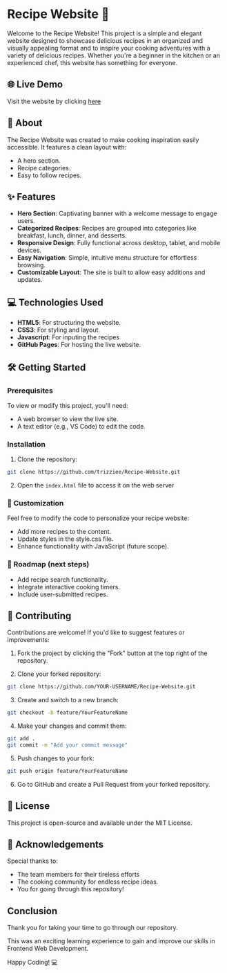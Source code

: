 # Recipe Website 🍴

Welcome to the Recipe Website! This project is a simple and elegant website designed to showcase delicious recipes in an organized and visually appealing format and to inspire your cooking adventures with a variety of delicious recipes. Whether you're a beginner in the kitchen or an experienced chef, this website has something for everyone.

## 🌐 Live Demo

Visit the website by clicking [here](https://trizziee.github.io/Recipe-Website/)

## 📖 About

The Recipe Website was created to make cooking inspiration easily accessible. It features a clean layout with:

- A hero section.
- Recipe categories.
- Easy to follow recipes.

## ✨ Features

- **Hero Section**: Captivating banner with a welcome message to engage users.
- **Categorized Recipes**: Recipes are grouped into categories like breakfast, lunch, dinner, and desserts.
- **Responsive Design**: Fully functional across desktop, tablet, and mobile devices.
- **Easy Navigation**: Simple, intuitive menu structure for effortless browsing.
- **Customizable Layout**: The site is built to allow easy additions and updates.

## 💻 Technologies Used

- **HTML5**: For structuring the website.
- **CSS3**: For styling and layout.
- **Javascript**: For inputing the recipes
- **GitHub Pages**: For hosting the live website.

## 🛠️ Getting Started

### Prerequisites

To view or modify this project, you'll need:

- A web browser to view the live site.
- A text editor (e.g., VS Code) to edit the code.

### Installation

1. Clone the repository:

```sh
git clone https://github.com/trizziee/Recipe-Website.git
```

2. Open the `index.html` file to access it on the web server

### 🎨 Customization

Feel free to modify the code to personalize your recipe website:

- Add more recipes to the content.
- Update styles in the style.css file.
- Enhance functionality with JavaScript (future scope).

### 🚀 Roadmap (next steps)

- Add recipe search functionality.
- Integrate interactive cooking timers.
- Include user-submitted recipes.

## 🤝 Contributing

Contributions are welcome! If you'd like to suggest features or improvements:

1. Fork the project by clicking the "Fork" button at the top right of the repository.

2. Clone your forked repository:

```sh
git clone https://github.com/YOUR-USERNAME/Recipe-Website.git
```

3. Create and switch to a new branch:

```sh
git checkout -b feature/YourFeatureName
```

4. Make your changes and commit them:

```sh
git add .
git commit -m "Add your commit message"
```

5. Push changes to your fork:

```sh
git push origin feature/YourFeatureName
```

6. Go to GitHub and create a Pull Request from your forked repository.

## 📄 License

This project is open-source and available under the MIT License.

## 🥂 Acknowledgements

Special thanks to:

- The team members for their tireless efforts
- The cooking community for endless recipe ideas.
- You for going through this repository!

## Conclusion
Thank you for taking your time to go through our repository. 

This was an exciting learning experience to gain and improve our skills in Frontend Web Development.

Happy Coding! 💻
